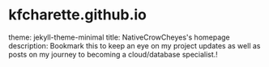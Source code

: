 # kfcharette.github.io
 
theme: jekyll-theme-minimal
title: NativeCrowCheyes's homepage
description: Bookmark this to keep an eye on my project updates as well as posts on my journey to becoming a cloud/database specialist.!
